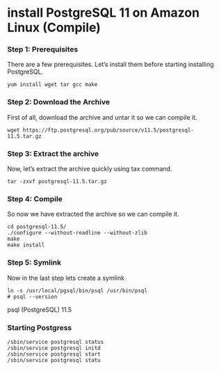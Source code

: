 # install PostgreSQL 11 on Amazon Linux (Compile)

### Step 1: Prerequisites
There are a few prerequisites. Let’s install them before starting installing PostgreSQL.
```
yum install wget tar gcc make
```
### Step 2: Download the Archive
First of all, download the archive and untar it so we can compile it.
```
wget https://ftp.postgresql.org/pub/source/v11.5/postgresql-11.5.tar.gz
```
### Step 3: Extract the archive
Now, let’s extract the archive quickly using tax command.
```
tar -zxvf postgresql-11.5.tar.gz
```
### Step 4: Compile
So now we have extracted the archive so we can compile it.
```
cd postgresql-11.5/
./configure --without-readline --without-zlib
make
make install
```
### Step 5: Symlink
Now in the last step lets create a symlink
```
ln -s /usr/local/pgsql/bin/psql /usr/bin/psql
# psql --version
```
psql (PostgreSQL) 11.5


### Starting Postgress
```
/sbin/service postgresql status
/sbin/service postgresql initd
/sbin/service postgresql start
/sbin/service postgresql statu
```
